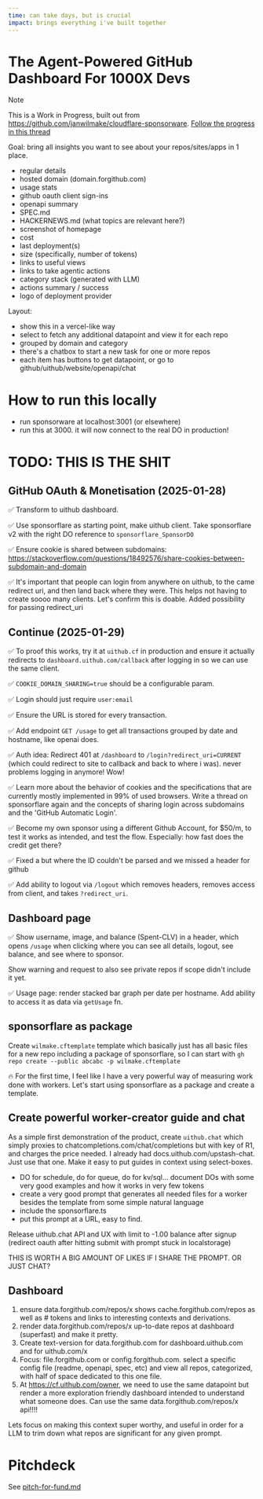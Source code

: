 ```yaml
---
time: can take days, but is crucial
impact: brings everything i've built together
---
```


# The Agent-Powered GitHub Dashboard For 1000X Devs

> [!NOTE]
> This is a Work in Progress, built out from https://github.com/janwilmake/cloudflare-sponsorware. [Follow the progress in this thread](https://x.com/janwilmake/status/1883817352287924463)

Goal: bring all insights you want to see about your repos/sites/apps in 1 place.

- regular details
- hosted domain (domain.forgithub.com)
- usage stats
- github oauth client sign-ins
- openapi summary
- SPEC.md
- HACKERNEWS.md (what topics are relevant here?)
- screenshot of homepage
- cost
- last deployment(s)
- size (specifically, number of tokens)
- links to useful views
- links to take agentic actions
- category stack (generated with LLM)
- actions summary / success
- logo of deployment provider

Layout:

- show this in a vercel-like way
- select to fetch any additional datapoint and view it for each repo
- grouped by domain and category
- there's a chatbox to start a new task for one or more repos
- each item has buttons to get datapoint, or go to github/uithub/website/openapi/chat

# How to run this locally

- run sponsorware at localhost:3001 (or elsewhere)
- run this at 3000. it will now connect to the real DO in production!

# TODO: THIS IS THE SHIT

## GitHub OAuth & Monetisation (2025-01-28)

✅ Transform to uithub dashboard.

✅ Use sponsorflare as starting point, make uithub client. Take sponsorflare v2 with the right DO reference to `sponsorflare_SponsorDO`

✅ Ensure cookie is shared between subdomains:
https://stackoverflow.com/questions/18492576/share-cookies-between-subdomain-and-domain

✅ It's important that people can login from anywhere on uithub, to the came redirect uri, and then land back where they were. This helps not having to create soooo many clients. Let's confirm this is doable. Added possibility for passing redirect_uri

## Continue (2025-01-29)

✅ To proof this works, try it at `uithub.cf` in production and ensure it actually redirects to `dashboard.uithub.com/callback` after logging in so we can use the same client.

✅ `COOKIE_DOMAIN_SHARING=true` should be a configurable param.

✅ Login should just require `user:email`

✅ Ensure the URL is stored for every transaction.

✅ Add endpoint `GET /usage` to get all transactions grouped by date and hostname, like openai does.

✅ Auth idea: Redirect 401 at `/dashboard` to `/login?redirect_uri=CURRENT` (which could redirect to site to callback and back to where i was). never problems logging in anymore! Wow!

✅ Learn more about the behavior of cookies and the specifications that are currently mostly implemented in 99% of used browsers. Write a thread on sponsorflare again and the concepts of sharing login across subdomains and the 'GitHub Automatic Login'.

✅ Become my own sponsor using a different Github Account, for $50/m, to test it works as intended, and test the flow. Especially: how fast does the credit get there?

✅ Fixed a but where the ID couldn't be parsed and we missed a header for github

✅ Add ability to logout via `/logout` which removes headers, removes access from client, and takes `?redirect_uri`.

## Dashboard page

✅ Show username, image, and balance (Spent-CLV) in a header, which opens `/usage` when clicking where you can see all details, logout, see balance, and see where to sponsor.

Show warning and request to also see private repos if scope didn't include it yet.

✅ Usage page: render stacked bar graph per date per hostname. Add ability to access it as data via `getUsage` fn.

## sponsorflare as package

Create `wilmake.cftemplate` template which basically just has all basic files for a new repo including a package of sponsorflare, so I can start with `gh repo create --public abcabc -p wilmake.cftemplate`

🔥 For the first time, I feel like I have a very powerful way of measuring work done with workers. Let's start using sponsorflare as a package and create a template.

## Create powerful worker-creator guide and chat

As a simple first demonstration of the product, create `uithub.chat` which simply proxies to chatcompletions.com/chat/completions but with key of R1, and charges the price needed. I already had docs.uithub.com/upstash-chat. Just use that one. Make it easy to put guides in context using select-boxes.

- DO for schedule, do for queue, do for kv/sql... document DOs with some very good examples and how it works in very few tokens
- create a very good prompt that generates all needed files for a worker besides the template from some simple natural language
- include the sponsorflare.ts
- put this prompt at a URL, easy to find.

Release uithub.chat API and UX with limit to -1.00 balance after signup (redirect oauth after hitting submit with prompt stuck in localstorage)

THIS IS WORTH A BIG AMOUNT OF LIKES IF I SHARE THE PROMPT. OR JUST CHAT?

## Dashboard

1. ensure data.forgithub.com/repos/x shows cache.forgithub.com/repos as well as # tokens and links to interesting contexts and derivations.
2. render data.forgithub.com/repos/x up-to-date repos at dashboard (superfast) and make it pretty.
3. Create text-version for data.forgithub.com for dashboard.uithub.com and for uithub.com/x
4. Focus: file.forgithub.com or config.forgithub.com. select a specific config file (readme, openapi, spec, etc) and view all repos, categorized, with half of space dedicated to this one file.
5. At https://cf.uithub.com/owner, we need to use the same datapoint but render a more exploration friendly dashboard intended to understand what someone does. Can use the same data.forgithub.com/repos/x api!!!!

Lets focus on making this context super worthy, and useful in order for a LLM to trim down what repos are significant for any given prompt.

# Pitchdeck

See [pitch-for-fund.md](./pitch-for-fund.md)
